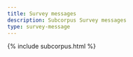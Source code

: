 ```yaml
---
title: Survey messages
description: Subcorpus Survey messages
type: survey-message
---
```


{% include subcorpus.html %}
